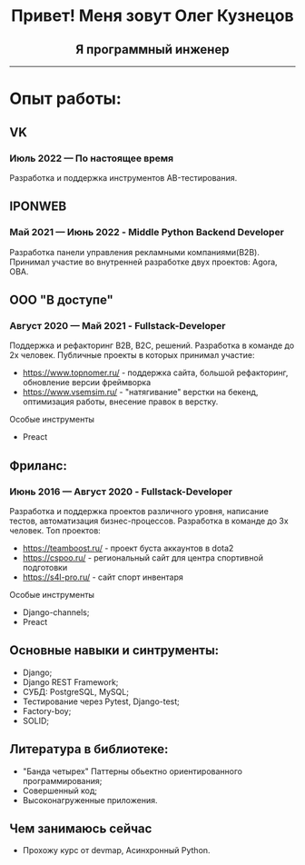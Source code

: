 <h1 align="center">Привет! Меня зовут Олег Кузнецов</h1>
<h2 align="center">Я программный инженер</h3>

___
# Опыт работы:
## VK
### Июль 2022 — По настоящее время
Разработка и поддержка инструментов AB-тестирования.

## IPONWEB
### Май 2021 — Июнь 2022 - Middle Python Backend Developer
Разработка панели управления рекламными компаниями(B2B). Принимал участие во внутренней разработке двух проектов: Agora, OBA.

## ООО "В доступе"
### Август 2020 — Май 2021 - Fullstack-Developer
Поддержка и рефакторинг B2B, B2C, решений. Разработка в команде до 2х человек.
Публичные проекты в которых принимал участие: 
* https://www.topnomer.ru/ - поддержка сайта, большой рефакторинг, обновление версии фреймворка
* https://www.vsemsim.ru/ - "натягивание" верстки на бекенд, оптимизация работы, внесение правок в верстку.


Особые инструменты
- Preact

## Фриланс:
### Июнь 2016 — Август 2020 - Fullstack-Developer
Разработка и поддержка проектов различного уровня, написание тестов, автоматизация бизнес-процессов. Разработка в команде до 3х человек.
Топ проектов:
* https://teamboost.ru/ - проект буста аккаунтов в dota2 
* https://cspoo.ru/ - региональный сайт для центра спортивной подготовки
* https://s4l-pro.ru/ - сайт спорт инвентаря


Особые инструменты
- Django-channels;
- Preact

## Основные навыки и синтрументы:
- Django;
- Django REST Framework;
- СУБД: PostgreSQL, MySQL;
- Тестирование через Pytest, Django-test;
- Factory-boy;
- SOLID;

## Литература в библиотеке:
- "Банда четырех" Паттерны обьектно ориентированного программирования;
- Совершенный код;
- Высоконагруженные приложения.

## Чем занимаюсь сейчас
- Прохожу курс от devmap, Асинхронный Python.